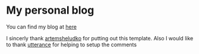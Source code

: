 # My personal blog

You can find my blog at [here](https://sivaranjith.github.io/blog/)

I sincerly thank [artemsheludko](https://github.com/artemsheludko) for putting out this template. Also I would like to thank [utterance](https://github.com/utterance) for helping to setup the comments